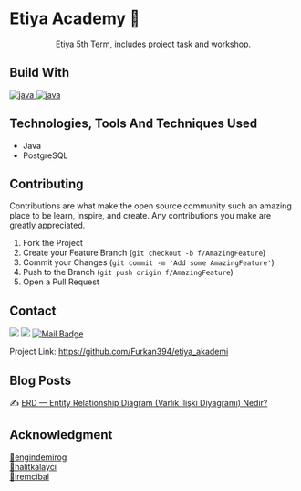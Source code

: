 # Etiya Academy :tada:

 <p align="center"> Etiya 5th Term, includes project task and workshop. </p>

## Build With
<a href="https://www.java.com"> <img src="https://img.shields.io/badge/Java-ED8B00?style=for-the-badge&logo=java&logoColor=white" alt="java"> </a>
<a href="https://www.postgresql.com"> <img src="https://img.shields.io/badge/PostgreSQL-316192?style=for-the-badge&logo=postgresql&logoColor=white" alt="java"> </a>
<br>

## Technologies, Tools And Techniques Used

- Java
- PostgreSQL

## Contributing
Contributions are what make the open source community such an amazing place to be learn, inspire, and create. Any contributions you make are greatly appreciated.

1. Fork the Project
2. Create your Feature Branch (`git checkout -b f/AmazingFeature`)
3. Commit your Changes (`git commit -m 'Add some AmazingFeature'`)
4. Push to the Branch (`git push origin f/AmazingFeature`)
5. Open a Pull Request


## Contact
[![](https://img.shields.io/badge/linkedin-%230077B5.svg?&style=for-the-badge&logo=linkedin&logoColor=white)](https://tr.linkedin.com/in/furkan-emre-cakiroglu)
[![](https://img.shields.io/badge/medium-%2312100E.svg?&style=for-the-badge&logo=medium&logoColor=white)](https://medium.com/@furkanncakiroglu)
[![Mail Badge](https://img.shields.io/badge/furkanncakiroglu@gmail.com-c14438?style=for-the-badge&logo=Gmail&logoColor=white&link=mailto:furkanncakiroglu@gmail.com)](mailto:furkanncakiroglu@gmail.com)

Project Link: https://github.com/Furkan394/etiya_akademi

## Blog Posts
✍️ <a href="https://medium.com/@furkanncakiroglu/erd-entity-relationship-diagram-varl%C4%B1k-i%CC%87li%C5%9Fki-diyagram%C4%B1-nedir-46e853c60fdf"  style="max-width:100%;">ERD — Entity Relationship Diagram (Varlık İlişki Diyagramı) Nedir?</a> <br>

## Acknowledgment

<a href="https://github.com/engindemirog">🙏engindemirog</a> <br>
<a href="https://github.com/halitkalayci">🙏halitkalayci</a> <br>
<a href="https://github.com/iremcibal">🙏iremcibal</a>
